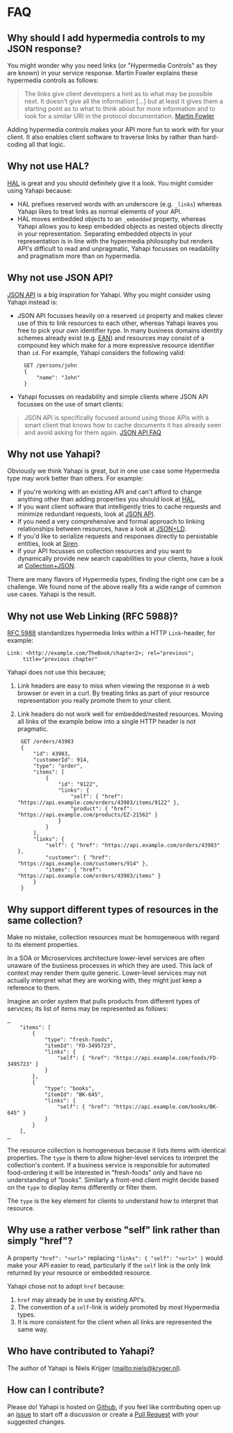 # FAQ

## Why should I add hypermedia controls to my JSON response?

You might wonder why you need links (or "Hypermedia Controls" as they are known) in your service response. Martin Fowler explains these hypermedia controls as follows:

> The links give client developers a hint as to what may be possible next. It doesn't give all the information […] but at least it gives them a starting point as to what to think about for more information and to look for a similar URI in the protocol documentation. [Martin Fowler](http://martinfowler.com/articles/richardsonMaturityModel.html)

Adding hypermedia controls makes your API more fun to work with for your client. It also enables client software to traverse links by rather than hard-coding all that logic.

## Why not use HAL?

[HAL](http://stateless.co/hal_specification.html) is great and you should definitely give it a look. You might consider using Yahapi because:

* HAL prefixes reserved words with an underscore (e.g. `_links`) whereas Yahapi likes to treat links as normal elements of your API.
* HAL moves embedded objects to an `_embedded` property, whereas Yahapi allows you to keep embedded objects as nested objects directly in your representation. Separating embedded objects in your representation is in line with the hypermedia philosophy but renders API's difficult to read and unpragmatic, Yahapi focusses on readability and pragmatism more than on hypermedia.

## Why not use JSON API?

[JSON API](http://jsonapi.org/) is a big inspiration for Yahapi. Why you might consider using Yahapi instead is:

* JSON API focusses heavily on a reserved `id` property and makes clever use of this to link resources to each other, whereas Yahapi leaves you free to pick your own identifier type. In many business domains identity schemes already exist (e.g. [EAN](http://en.wikipedia.org/wiki/International_Article_Number_(EAN))) and resources may consist of a compound key which make for a more expressive resource identifier than `id`. For example, Yahapi considers the following valid:
	
		GET /persons/john
		{
			"name": "John"
		}


* Yahapi focusses on readability and simple clients where JSON API focusses on the use of smart clients:

> JSON API is specifically focused around using those APIs with a smart client that knows how to cache documents it has already seen and avoid asking for them again. [JSON API FAQ](http://jsonapi.org/faq/)

## Why not use Yahapi?

Obviously we think Yahapi is great, but in one use case some Hypermedia type may work better than others. For example:

* If you're working with an existing API and can't afford to change anything other than adding properties you should look at [HAL](http://stateless.co/hal_specification.html).
* If you want client software that intelligently tries to cache requests and minimize redundant requests, look at [JSON API](http://jsonapi.org/). 
* If you need a very comprehensive and formal approach to linking relationships between resources, have a look at [JSON+LD](http://json-ld.org/).
* If you'd like to serialize requests and responses directly to persistable entities, look at [Siren](https://github.com/kevinswiber/siren).
* If your API focusses on collection resources and you want to dynamically provide new search capabilities to your clients, have a look at [Collection+JSON](http://amundsen.com/media-types/collection/).

There are many flavors of Hypermedia types, finding the right one can be a challenge. We found none of the above really fits a wide range of common use cases. Yahapi is the result.

## Why not use Web Linking (RFC 5988)?

[RFC 5988](http://tools.ietf.org/html/rfc5988) standardizes hypermedia links within a HTTP `Link`-header, for example:

	Link: <http://example.com/TheBook/chapter2>; rel="previous";
         title="previous chapter"

Yahapi does not use this because;

1. Link headers are easy to miss when viewing the response in a web browser or even in a curl. By treating links as part of your resource representation you really promote them to your client.

2. Link headers do not work well for embedded/nested resources. Moving all links of the example below into a single HTTP header is not pragmatic.

        GET /orders/43983
        {
            "id": 43983,
            "customerId": 914,
            "type": "order",
            "items": [
                {
                    "id": "9122",
                    "links": {
                        "self": { "href": "https://api.example.com/orders/43983/items/9122" },
                        "product": { "href": "https://api.example.com/products/EZ-21562" }
                    }
                }
            ],
            "links": {
                "self": { "href": "https://api.example.com/orders/43983" },
                "customer": { "href": "https://api.example.com/customers/914" },
                "items": { "href": "https://api.example.com/orders/43983/items" }
            }
        }


## Why support different types of resources in the same collection?

Make no mistake, collection resources must be homogeneous with regard to its element properties.

In a SOA or Microservices architecture lower-level services are often unaware of the business processes in which they are used. This lack of context may render them quite generic. Lower-level services may not actually interpret what they are working with, they might just keep a reference to them. 

Imagine an order system that pulls products from different types of services; its list of items may be represented as follows:

```
…
	"items": [
        {
            "type": "fresh-foods",
            "itemId": "FD-3495723",
            "links": {
                "self": { "href": "https://api.example.com/foods/FD-3495723" }
            }
        },
        {
            "type": "books",
            "itemId": "BK-645",
            "links": {
                "self": { "href": "https://api.example.com/books/BK-645" }
            }
        }
    ],
…
```
The resource collection is homogeneous because it lists items with identical properties. The `type`  is there to allow higher-level services to interpret the collection's content. If a business service is responsible for automated food-ordering it will be interested in "fresh-foods" only and have no understanding of "books". Similarly a front-end client might decide based on the `type` to display items differently or filter them.

The `type` is the key element for clients to understand how to interpret that resource.

## Why use a rather verbose "self" link rather than simply "href"?

A property `"href": "<url>"` replacing `"links": { "self": "<url>" }` would make your API easier to read, particularly if the `self` link is the only link returned by your resource or embedded resource. 

Yahapi chose not to adopt `href` because:

1. `href` may already be in use by existing API's.
2. The convention of a `self`-link is widely promoted by most Hypermedia types.
3. It is more consistent for the client when all links are represented the same way.

## Who have contributed to Yahapi?

The author of Yahapi is Niels Krijger (<mailto:niels@kryger.nl>).

## How can I contribute?

Please do! Yahapi is hosted on [Github](https://github.com/nielskrijger/yahapi), if you feel like contributing open up an [issue](https://github.com/nielskrijger/yahapi/issues) to start off a discussion or create a [Pull Request](https://github.com/nielskrijger/yahapi/pulls) with your suggested changes.
